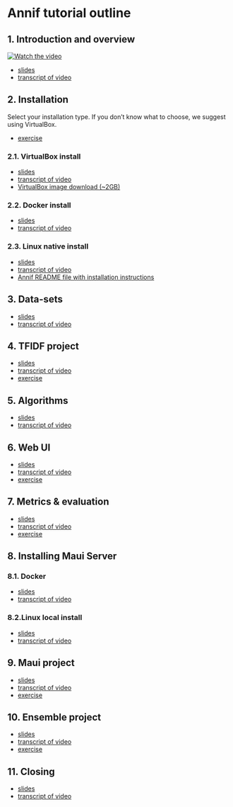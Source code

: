 # Annif tutorial outline
## 1. Introduction and overview

[![Watch the video](https://img.youtube.com/vi/ZKN22mXKMm8/mqdefault.jpg)](https://youtu.be/ZKN22mXKMm8)

- [slides]()
- [transcript of video]()

## 2. Installation
Select your installation type. If you don’t know what to choose, we suggest using VirtualBox.
- [exercise](/exercises/01_install_annif.md)

### 2.1. VirtualBox install

- [slides]()
- [transcript of video]()
- [VirtualBox image download (~2GB)](https://annif.org/download/)

### 2.2. Docker install

- [slides]()
- [transcript of video]()

### 2.3. Linux native install

- [slides]()
- [transcript of video]()
- [Annif README file with installation instructions](https://github.com/NatLibFi/Annif/blob/master/README.md)

## 3. Data-sets

- [slides]()
- [transcript of video]()

## 4. TFIDF project

- [slides]()
- [transcript of video]()
- [exercise](/exercises/02_tfidf_project.md)

## 5. Algorithms

- [slides]()
- [transcript of video]()

## 6. Web UI

- [slides]()
- [transcript of video]()
- [exercise](/exercises/03_web_ui.md)

## 7. Metrics & evaluation

- [slides]()
- [transcript of video]()
- [exercise](/exercises/04_evaluate.md)

## 8. Installing Maui Server
### 8.1. Docker

- [slides]()
- [transcript of video]()

### 8.2.Linux local install

- [slides]()
- [transcript of video]()

## 9. Maui project

- [slides]()
- [transcript of video]()
- [exercise](/exercises/05_maui_project.md)

## 10. Ensemble project

- [slides]()
- [transcript of video]()
- [exercise](/exercises/06_ensemble_project.md)

## 11. Closing

- [slides]()
- [transcript of video]()
